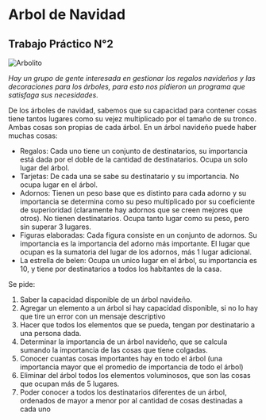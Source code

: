 # Arbol de Navidad
## Trabajo Práctico N°2 

![Arbolito](http://www.cuentosinfantilescortos.net/wp-content/uploads/2014/12/adivinanza-infaantil-arbol-navidad.png)

*Hay un grupo de gente interesada en gestionar los regalos navideños y las decoraciones para los árboles, para esto nos pidieron un programa que satisfaga sus necesidades.*
	
De los árboles de navidad, sabemos que su capacidad para contener cosas tiene tantos lugares como su vejez multiplicado por el tamaño de su tronco. Ambas cosas son propias de cada árbol. 
En un árbol navideño puede haber muchas cosas:

* Regalos: Cada uno tiene un conjunto de destinatarios, su importancia está dada por el doble de la cantidad de destinatarios. Ocupa un solo lugar del árbol.
* Tarjetas: De cada una se sabe su destinatario y su importancia. No ocupa lugar en el árbol. 
* Adornos: Tienen un peso base que es distinto para cada adorno y su importancia se determina como su peso multiplicado por su coeficiente de superioridad (claramente hay adornos que se creen mejores que otros). No tienen destinatarios. Ocupa tanto lugar como su peso, pero sin superar 3 lugares.
* Figuras elaboradas: Cada figura consiste en un conjunto de adornos. Su importancia es la importancia del adorno más importante.  El lugar que ocupan es la sumatoria del lugar de los adornos, más 1 lugar adicional.
* La estrella de belen: Ocupa un unico lugar en el árbol, su importancia es 10, y tiene por destinatarios a todos los habitantes de la casa.


Se pide:

1. Saber la capacidad disponible de un árbol navideño.
2. Agregar un elemento a un árbol si hay capacidad disponible, si no lo hay que tire un error con un mensaje descriptivo
3. Hacer que todos los elementos que se pueda, tengan por destinatario a una persona dada.
4. Determinar la importancia de un árbol navideño, que se calcula sumando la importancia de las cosas que tiene colgadas.
5. Conocer cuantas cosas importantes hay en todo el árbol (una importancia mayor que el promedio de importancia de todo el árbol) 
6. Eliminar del árbol todos los elementos voluminosos, que son las cosas que ocupan más de 5 lugares.
7. Poder conocer a todos los destinatarios diferentes de un árbol, ordenados de mayor a menor por al cantidad de cosas destinadas a cada uno
